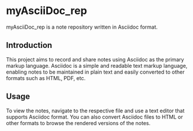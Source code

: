 # myAsciiDoc_rep

myAsciiDoc_rep is a note repository written in Asciidoc format.

## Introduction

This project aims to record and share notes using Asciidoc as the primary markup language. Asciidoc is a simple and readable text markup language, enabling notes to be maintained in plain text and easily 
converted to other formats such as HTML, PDF, etc.

## Usage

To view the notes, navigate to the respective file and use a text editor that supports Asciidoc format. You can also convert Asciidoc files to HTML or other formats to browse the rendered versions of the notes.

